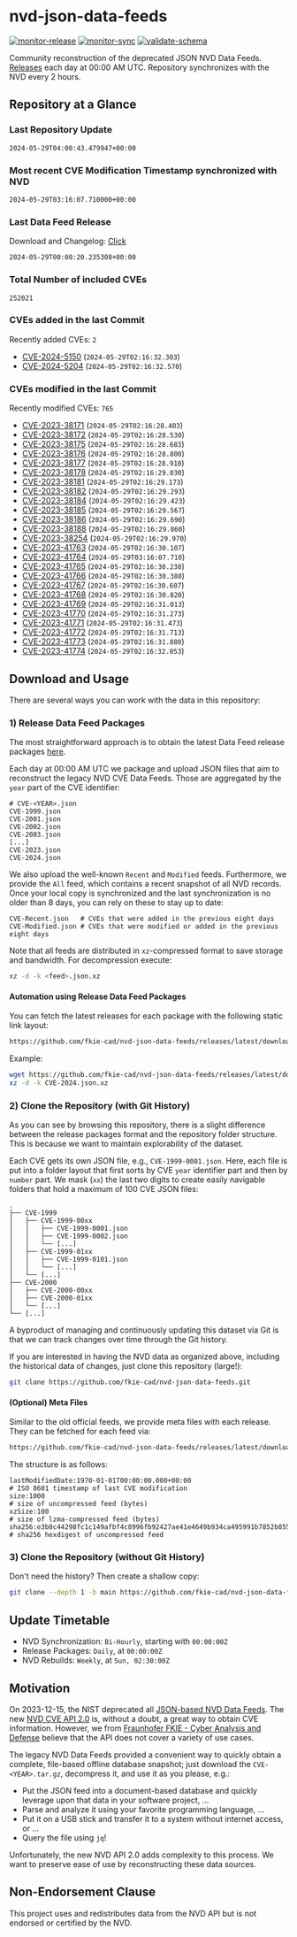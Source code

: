# nvd-json-data-feeds

[![monitor-release](https://github.com/fkie-cad/nvd-json-data-feeds/actions/workflows/monitor_release.yml/badge.svg)](https://github.com/fkie-cad/nvd-json-data-feeds/actions/workflows/monitor_release.yml)
[![monitor-sync](https://github.com/fkie-cad/nvd-json-data-feeds/actions/workflows/monitor_sync.yml/badge.svg)](https://github.com/fkie-cad/nvd-json-data-feeds/actions/workflows/monitor_sync.yml)
[![validate-schema](https://github.com/fkie-cad/nvd-json-data-feeds/actions/workflows/validate_schema.yml/badge.svg)](https://github.com/fkie-cad/nvd-json-data-feeds/actions/workflows/validate_schema.yml)

Community reconstruction of the deprecated JSON NVD Data Feeds.
[Releases](https://github.com/fkie-cad/nvd-json-data-feeds/releases/latest) each day at 00:00 AM UTC.
Repository synchronizes with the NVD every 2 hours.

## Repository at a Glance

### Last Repository Update

```plain
2024-05-29T04:00:43.479947+00:00
```

### Most recent CVE Modification Timestamp synchronized with NVD

```plain
2024-05-29T03:16:07.710000+00:00
```

### Last Data Feed Release

Download and Changelog: [Click](https://github.com/fkie-cad/nvd-json-data-feeds/releases/latest)

```plain
2024-05-29T00:00:20.235308+00:00
```

### Total Number of included CVEs

```plain
252021
```

### CVEs added in the last Commit

Recently added CVEs: `2`

- [CVE-2024-5150](CVE-2024/CVE-2024-51xx/CVE-2024-5150.json) (`2024-05-29T02:16:32.303`)
- [CVE-2024-5204](CVE-2024/CVE-2024-52xx/CVE-2024-5204.json) (`2024-05-29T02:16:32.570`)


### CVEs modified in the last Commit

Recently modified CVEs: `765`

- [CVE-2023-38171](CVE-2023/CVE-2023-381xx/CVE-2023-38171.json) (`2024-05-29T02:16:28.403`)
- [CVE-2023-38172](CVE-2023/CVE-2023-381xx/CVE-2023-38172.json) (`2024-05-29T02:16:28.530`)
- [CVE-2023-38175](CVE-2023/CVE-2023-381xx/CVE-2023-38175.json) (`2024-05-29T02:16:28.683`)
- [CVE-2023-38176](CVE-2023/CVE-2023-381xx/CVE-2023-38176.json) (`2024-05-29T02:16:28.800`)
- [CVE-2023-38177](CVE-2023/CVE-2023-381xx/CVE-2023-38177.json) (`2024-05-29T02:16:28.910`)
- [CVE-2023-38178](CVE-2023/CVE-2023-381xx/CVE-2023-38178.json) (`2024-05-29T02:16:29.030`)
- [CVE-2023-38181](CVE-2023/CVE-2023-381xx/CVE-2023-38181.json) (`2024-05-29T02:16:29.173`)
- [CVE-2023-38182](CVE-2023/CVE-2023-381xx/CVE-2023-38182.json) (`2024-05-29T02:16:29.293`)
- [CVE-2023-38184](CVE-2023/CVE-2023-381xx/CVE-2023-38184.json) (`2024-05-29T02:16:29.423`)
- [CVE-2023-38185](CVE-2023/CVE-2023-381xx/CVE-2023-38185.json) (`2024-05-29T02:16:29.567`)
- [CVE-2023-38186](CVE-2023/CVE-2023-381xx/CVE-2023-38186.json) (`2024-05-29T02:16:29.690`)
- [CVE-2023-38188](CVE-2023/CVE-2023-381xx/CVE-2023-38188.json) (`2024-05-29T02:16:29.860`)
- [CVE-2023-38254](CVE-2023/CVE-2023-382xx/CVE-2023-38254.json) (`2024-05-29T02:16:29.970`)
- [CVE-2023-41763](CVE-2023/CVE-2023-417xx/CVE-2023-41763.json) (`2024-05-29T02:16:30.107`)
- [CVE-2023-41764](CVE-2023/CVE-2023-417xx/CVE-2023-41764.json) (`2024-05-29T03:16:07.710`)
- [CVE-2023-41765](CVE-2023/CVE-2023-417xx/CVE-2023-41765.json) (`2024-05-29T02:16:30.230`)
- [CVE-2023-41766](CVE-2023/CVE-2023-417xx/CVE-2023-41766.json) (`2024-05-29T02:16:30.380`)
- [CVE-2023-41767](CVE-2023/CVE-2023-417xx/CVE-2023-41767.json) (`2024-05-29T02:16:30.607`)
- [CVE-2023-41768](CVE-2023/CVE-2023-417xx/CVE-2023-41768.json) (`2024-05-29T02:16:30.820`)
- [CVE-2023-41769](CVE-2023/CVE-2023-417xx/CVE-2023-41769.json) (`2024-05-29T02:16:31.013`)
- [CVE-2023-41770](CVE-2023/CVE-2023-417xx/CVE-2023-41770.json) (`2024-05-29T02:16:31.273`)
- [CVE-2023-41771](CVE-2023/CVE-2023-417xx/CVE-2023-41771.json) (`2024-05-29T02:16:31.473`)
- [CVE-2023-41772](CVE-2023/CVE-2023-417xx/CVE-2023-41772.json) (`2024-05-29T02:16:31.713`)
- [CVE-2023-41773](CVE-2023/CVE-2023-417xx/CVE-2023-41773.json) (`2024-05-29T02:16:31.880`)
- [CVE-2023-41774](CVE-2023/CVE-2023-417xx/CVE-2023-41774.json) (`2024-05-29T02:16:32.053`)


## Download and Usage

There are several ways you can work with the data in this repository:

### 1) Release Data Feed Packages

The most straightforward approach is to obtain the latest Data Feed release packages [here](https://github.com/fkie-cad/nvd-json-data-feeds/releases/latest).

Each day at 00:00 AM UTC we package and upload JSON files that aim to reconstruct the legacy NVD CVE Data Feeds.
Those are aggregated by the `year` part of the CVE identifier:

```
# CVE-<YEAR>.json
CVE-1999.json
CVE-2001.json
CVE-2002.json
CVE-2003.json
[...]
CVE-2023.json
CVE-2024.json
```

We also upload the well-known `Recent` and `Modified` feeds.
Furthermore, we provide the `All` feed, which contains a recent snapshot of all NVD records.
Once your local copy is synchronized and the last synchronization is no older than 8 days, you can rely on these to stay up to date:

```plain
CVE-Recent.json   # CVEs that were added in the previous eight days
CVE-Modified.json # CVEs that were modified or added in the previous eight days
```

Note that all feeds are distributed in `xz`-compressed format to save storage and bandwidth.
For decompression execute:

```sh
xz -d -k <feed>.json.xz
```

#### Automation using Release Data Feed Packages

You can fetch the latest releases for each package with the following static link layout:

```sh
https://github.com/fkie-cad/nvd-json-data-feeds/releases/latest/download/CVE-<YEAR>.json.xz
```

Example:

```sh
wget https://github.com/fkie-cad/nvd-json-data-feeds/releases/latest/download/CVE-2024.json.xz
xz -d -k CVE-2024.json.xz
```

### 2) Clone the Repository (with Git History)

As you can see by browsing this repository, there is a slight difference between the release packages format and the repository folder structure.
This is because we want to maintain explorability of the dataset.

Each CVE gets its own JSON file, e.g., `CVE-1999-0001.json`.
Here, each file is put into a folder layout that first sorts by CVE `year` identifier part and then by `number` part.
We mask (`xx`) the last two digits to create easily navigable folders that hold a maximum of 100 CVE JSON files:

```plain
.
├── CVE-1999
│   ├── CVE-1999-00xx
│   │   ├── CVE-1999-0001.json
│   │   ├── CVE-1999-0002.json
│   │   └── [...]
│   ├── CVE-1999-01xx
│   │   ├── CVE-1999-0101.json
│   │   └── [...]
│   └── [...]
├── CVE-2000
│   ├── CVE-2000-00xx
│   ├── CVE-2000-01xx
│   └── [...]
└── [...]
```

A byproduct of managing and continuously updating this dataset via Git is that we can track changes over time through the Git history.

If you are interested in having the NVD data as organized above, including the historical data of changes, just clone this repository (large!):

```sh
git clone https://github.com/fkie-cad/nvd-json-data-feeds.git
```

#### (Optional) Meta Files

Similar to the old official feeds, we provide meta files with each release. They can be fetched for each feed via:

```sh
https://github.com/fkie-cad/nvd-json-data-feeds/releases/latest/download/CVE-<YEAR>.meta
```

The structure is as follows:

```plain
lastModifiedDate:1970-01-01T00:00:00.000+00:00                          # ISO 8601 timestamp of last CVE modification
size:1000                                                               # size of uncompressed feed (bytes)
xzSize:100                                                              # size of lzma-compressed feed (bytes)
sha256:e3b0c44298fc1c149afbf4c8996fb92427ae41e4649b934ca495991b7852b855 # sha256 hexdigest of uncompressed feed
```

### 3) Clone the Repository (without Git History)

Don't need the history? Then create a shallow copy:

```sh
git clone --depth 1 -b main https://github.com/fkie-cad/nvd-json-data-feeds.git
```


## Update Timetable

* NVD Synchronization: `Bi-Hourly`, starting with `00:00:00Z`
* Release Packages: `Daily`, at `00:00:00Z`
* NVD Rebuilds: `Weekly`, at `Sun, 02:30:00Z`


## Motivation

On 2023-12-15, the NIST deprecated all [JSON-based NVD Data Feeds](https://nvd.nist.gov/vuln/data-feeds#divRetirementBanner-1).
The new [NVD CVE API 2.0](https://nvd.nist.gov/developers/vulnerabilities) is, without a doubt, a great way to obtain CVE information.
However, we from [Fraunhofer FKIE - Cyber Analysis and Defense](https://www.fkie.fraunhofer.de/en/departments/cad.html) believe that the API does not cover a variety of use cases.

The legacy NVD Data Feeds provided a convenient way to quickly obtain a complete, file-based offline database snapshot; just download the `CVE-<YEAR>.tar.gz`, decompress it, and use it as you please, e.g.:

- Put the JSON feed into a document-based database and quickly leverage upon that data in your software project, ...
- Parse and analyze it using your favorite programming language, ...
- Put it on a USB stick and transfer it to a system without internet access, or ...
- Query the file using `jq`!

Unfortunately, the new NVD API 2.0 adds complexity to this process.
We want to preserve ease of use by reconstructing these data sources.

## Non-Endorsement Clause

This project uses and redistributes data from the NVD API but is not endorsed or certified by the NVD.